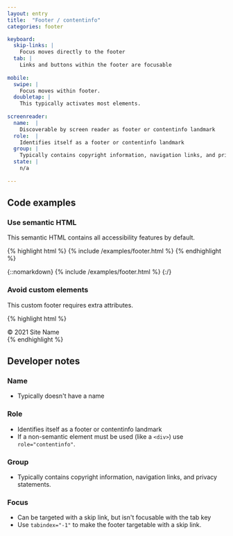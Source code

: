 ```yaml
---
layout: entry
title:  "Footer / contentinfo"
categories: footer

keyboard:
  skip-links: |
    Focus moves directly to the footer
  tab: |
    Links and buttons within the footer are focusable
    
mobile:
  swipe: |
    Focus moves within footer.
  doubletap: |
    This typically activates most elements.
    
screenreader:
  name:  |
    Discoverable by screen reader as footer or contentinfo landmark
  role:  |
    Identifies itself as a footer or contentinfo landmark
  group: |
    Typically contains copyright information, navigation links, and privacy statements.
  state: |
    n/a
      
---
```


## Code examples

### Use semantic HTML
This semantic HTML contains all accessibility features by default.

{% highlight html %}
{% include /examples/footer.html %}
{% endhighlight %}

{::nomarkdown}
{% include /examples/footer.html %}
{:/}

### Avoid custom elements
This custom footer requires extra attributes.

{% highlight html %}
<div role="contentinfo" tabindex="-1" id="example-footer">
  &copy; 2021 Site Name
</div>
{% endhighlight %}

## Developer notes

### Name
- Typically doesn't have a name

### Role

- Identifies itself as a footer or contentinfo landmark
- If a non-semantic element must be used (like a `<div>`) use `role="contentinfo"`.

### Group

- Typically contains copyright information, navigation links, and privacy statements.

### Focus

- Can be targeted with a skip link, but isn't focusable with the tab key
- Use `tabindex="-1"` to make the footer targetable with a skip link.


